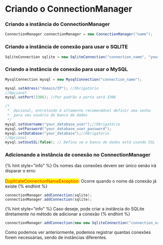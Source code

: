 # Criando o ConnectionManager



### Criando a instância do ConnectionManager

```java
ConnectionManager connectionManager = new ConnectionManager("name");
```

### Criando a instância de conexão para usar o SQLITE

```java
SqliteConnection sqlite = new SqliteConnection("connection_name", "yourdirectory/filename.db")
```

### Criando a instância de conexão para usar o MySQL

```java
MysqlConnection mysql = new MysqlConnection("connection_name");

mysql.setAdress("domain/IP"); //Obrigatório
//Opcional
mysql.setPort(3306); //Por padrão a porta será 3306

/*
 *  Opcional, entretando é altamente recomendável definir uma senha
 *  para seu usuário do banco de dados
 */
mysql.setUsername("your_database_user");//Obrigatório
mysql.setPassword("your_database_user_password");
mysql.setDatabase("your_database");//Obrigatório
//Opcional
mysql.setUseSSL(false); // Defino se o banco de dados está usando SSL
```

### Adicionando a instância de conexão no ConnectionManager

{% hint style="info" %}
Os nomes das conexões devem ser único senão irá disparar o erro:\
\
<mark style="color:red;">DuplicateConnectionNameException</mark>:  Ocorre quando o nome dá conexão já existe
{% endhint %}

```java
connectionManager.addConnection(sqlite);
connectionManager.addConnection(sqlite);
```

{% hint style="info" %}
Caso deseje, pode criar a instância do SQLite diretamente no método de adicionar a conexão
{% endhint %}

```java
connectionManager.addConnection(new new SqliteConnection("connection_name", "yourdirectory/filename.db");
```



Como podemos ver anteriormente, podemos registrar quantas conexões forem necessárias, sendo de instâncias diferentes.
